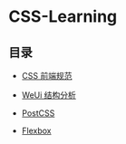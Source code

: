 # CSS-Learning

## 目录

- [CSS 前端规范](./css/css-guideline/README.md)
 
- [WeUi 结构分析](./weui/README.md)
 
- [PostCSS](./css/postcss/README.md)
 
- [Flexbox](./css/flexbox/README.md)


